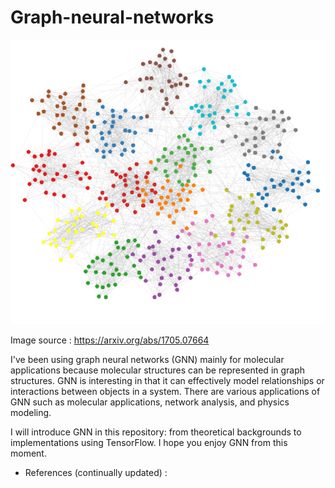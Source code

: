 # Graph-neural-networks
![](gnn.png)

Image source : https://arxiv.org/abs/1705.07664

I've been using graph neural networks (GNN) mainly for molecular applications because molecular structures can be represented in graph structures. GNN is interesting in that it can effectively model relationships or interactions between objects in a system. There are various applications of GNN such as molecular applications, network analysis, and physics modeling.

I will introduce GNN in this repository: from theoretical backgrounds to implementations using TensorFlow. I hope you enjoy GNN from this moment.

* References (continually updated) :
